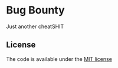 # Bug Bounty

Just another cheatSHIT

## License

The code is available under the [MIT license](LICENSE)
